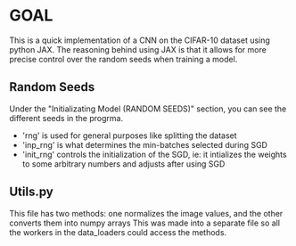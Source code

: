 # GOAL
This is a quick implementation of a CNN on the CIFAR-10 dataset using python JAX. The reasoning behind using JAX is that it allows for more precise control over the random seeds when training a model.

## Random Seeds
Under the "Initializating Model (RANDOM SEEDS)" section, you can see the different seeds in the progrma. 
- 'rng' is used for general purposes like splitting the dataset
- 'inp_rng' is what determines the min-batches selected during SGD
- 'init_rng' controls the initialization of the SGD, ie: it intializes the weights to some arbitrary numbers and adjusts after using SGD

## Utils.py
This file has two methods: one normalizes the image values, and the other converts them into numpy arrays
This was made into a separate file so all the workers in the data_loaders could access the methods.

